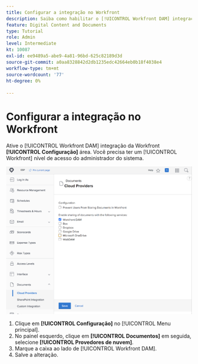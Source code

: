 ```yaml
---
title: Configurar a integração no Workfront
description: Saiba como habilitar o [!UICONTROL Workfront DAM] integração no nível de acesso do administrador do sistema.
feature: Digital Content and Documents
type: Tutorial
role: Admin
level: Intermediate
kt: 10087
exl-id: ee9489a5-abe9-4a81-96bd-625c82189d3d
source-git-commit: a0aa8328842d2db1235edc42664eb0b18f4038e4
workflow-type: tm+mt
source-wordcount: '77'
ht-degree: 0%

---
```


# Configurar a integração no Workfront

Ative o [!UICONTROL Workfront DAM] integração da Workfront **[!UICONTROL Configuração]** área. Você precisa ter um [!UICONTROL Workfront] nível de acesso do administrador do sistema.

![Uma captura de tela do [!UICONTROL Provedores de nuvem] página de configuração](assets/01-configure-the-integration-in-workfront.png)

1. Clique em **[!UICONTROL Configuração]** no [!UICONTROL Menu principal].
1. No painel esquerdo, clique em **[!UICONTROL Documentos]** em seguida, selecione **[!UICONTROL Provedores de nuvem]**.
1. Marque a caixa ao lado de [!UICONTROL Workfront DAM].
1. Salve a alteração.

<!--
Learn more graphic and documentation article link, below
* Enabling Workfront DAM
 -->
